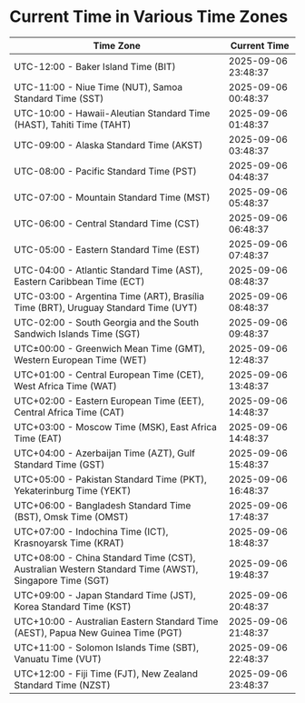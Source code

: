 # Current Time in Various Time Zones

| Time Zone | Current Time |
|-----------|--------------|
| UTC-12:00 - Baker Island Time (BIT) | 2025-09-06 23:48:37 |
| UTC-11:00 - Niue Time (NUT), Samoa Standard Time (SST) | 2025-09-06 00:48:37 |
| UTC-10:00 - Hawaii-Aleutian Standard Time (HAST), Tahiti Time (TAHT) | 2025-09-06 01:48:37 |
| UTC-09:00 - Alaska Standard Time (AKST) | 2025-09-06 03:48:37 |
| UTC-08:00 - Pacific Standard Time (PST) | 2025-09-06 04:48:37 |
| UTC-07:00 - Mountain Standard Time (MST) | 2025-09-06 05:48:37 |
| UTC-06:00 - Central Standard Time (CST) | 2025-09-06 06:48:37 |
| UTC-05:00 - Eastern Standard Time (EST) | 2025-09-06 07:48:37 |
| UTC-04:00 - Atlantic Standard Time (AST), Eastern Caribbean Time (ECT) | 2025-09-06 08:48:37 |
| UTC-03:00 - Argentina Time (ART), Brasília Time (BRT), Uruguay Standard Time (UYT) | 2025-09-06 08:48:37 |
| UTC-02:00 - South Georgia and the South Sandwich Islands Time (SGT) | 2025-09-06 09:48:37 |
| UTC±00:00 - Greenwich Mean Time (GMT), Western European Time (WET) | 2025-09-06 12:48:37 |
| UTC+01:00 - Central European Time (CET), West Africa Time (WAT) | 2025-09-06 13:48:37 |
| UTC+02:00 - Eastern European Time (EET), Central Africa Time (CAT) | 2025-09-06 14:48:37 |
| UTC+03:00 - Moscow Time (MSK), East Africa Time (EAT) | 2025-09-06 14:48:37 |
| UTC+04:00 - Azerbaijan Time (AZT), Gulf Standard Time (GST) | 2025-09-06 15:48:37 |
| UTC+05:00 - Pakistan Standard Time (PKT), Yekaterinburg Time (YEKT) | 2025-09-06 16:48:37 |
| UTC+06:00 - Bangladesh Standard Time (BST), Omsk Time (OMST) | 2025-09-06 17:48:37 |
| UTC+07:00 - Indochina Time (ICT), Krasnoyarsk Time (KRAT) | 2025-09-06 18:48:37 |
| UTC+08:00 - China Standard Time (CST), Australian Western Standard Time (AWST), Singapore Time (SGT) | 2025-09-06 19:48:37 |
| UTC+09:00 - Japan Standard Time (JST), Korea Standard Time (KST) | 2025-09-06 20:48:37 |
| UTC+10:00 - Australian Eastern Standard Time (AEST), Papua New Guinea Time (PGT) | 2025-09-06 21:48:37 |
| UTC+11:00 - Solomon Islands Time (SBT), Vanuatu Time (VUT) | 2025-09-06 22:48:37 |
| UTC+12:00 - Fiji Time (FJT), New Zealand Standard Time (NZST) | 2025-09-06 23:48:37 |
